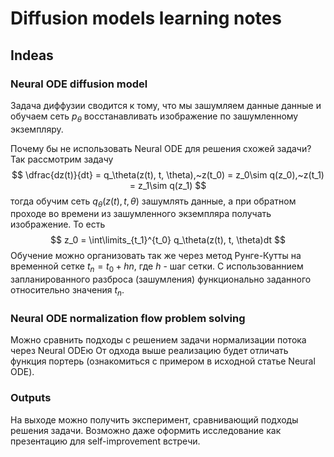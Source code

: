# Diffusion models learning notes

## Indeas

### Neural ODE diffusion model
Задача диффузии сводится к тому, что мы зашумляем данные данные и обучаем сеть $p_\theta$ восстанавливать изображение по зашумленному экземпляру. 

Почему бы не использовать Neural ODE для решения схожей задачи? Так рассмотрим задачу 
$$
\dfrac{dz(t)}{dt} = q_\theta(z(t), t, \theta),~z(t_0) = z_0\sim q(z_0),~z(t_1) = z_1\sim q(z_1)
$$
тогда обучим сеть $q_\theta(z(t), t, \theta)$ зашумлять данные, а при обратном проходе во времени из зашумленного экземпляра получать изображение. То есть 
$$
z_0 = \int\limits_{t_1}^{t_0} q_\theta(z(t), t, \theta)dt
$$
Обучение можно организовать так же через метод Рунге-Кутты на временной сетке $t_n = t_0 + hn$, где $h$ - шаг сетки. С использованнием запланированного разброса (зашумления) функционально заданного относительно значения $t_n$.

### Neural ODE normalization flow problem solving

Можно сравнить подходы с решением задачи нормализации потока через Neural ODEю От одхода выше реализацию будет отличать функция портерь (ознакомиться с примером в исходной статье Neural ODE). 


### Outputs

На выходе можно получить эксперимент, сравнивающий подходы решения задачи. Возможно даже оформить исследование как презентацию для self-improvement встречи.